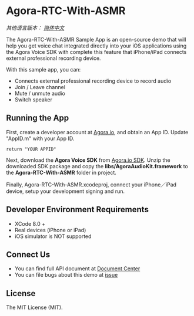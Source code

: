 # Agora-RTC-With-ASMR

*其他语言版本： [简体中文](README.cn.md)*

The Agora-RTC-With-ASMR Sample App is an open-source demo that will help you get voice chat integrated directly into your iOS applications using the Agora Voice SDK with complete this feature that iPhone/iPad connects external professional recording device.

With this sample app, you can:

- Connects external professional recording device to record audio
- Join / Leave channel
- Mute / unmute audio
- Switch speaker

## Running the App
First, create a developer account at [Agora.io](https://dashboard.agora.io/signin/), and obtain an App ID. Update "AppID.m" with your App ID.

```
return "YOUR APPID"
```

Next, download the **Agora Voice SDK** from [Agora.io SDK](https://www.agora.io/en/blog/download/). Unzip the downloaded SDK package and copy the **libs/AgoraAudioKit.framework** to the **Agora-RTC-With-ASMR** folder in project.

Finally, Agora-RTC-With-ASMR.xcodeproj, connect your iPhone／iPad device, setup your development signing and run.

## Developer Environment Requirements
* XCode 8.0 +
* Real devices (iPhone or iPad)
* iOS simulator is NOT supported

## Connect Us

- You can find full API document at [Document Center](https://docs.agora.io/en/)
- You can file bugs about this demo at [issue](https://github.com/AgoraIO/Advanced-Audio/issues)

## License

The MIT License (MIT).
